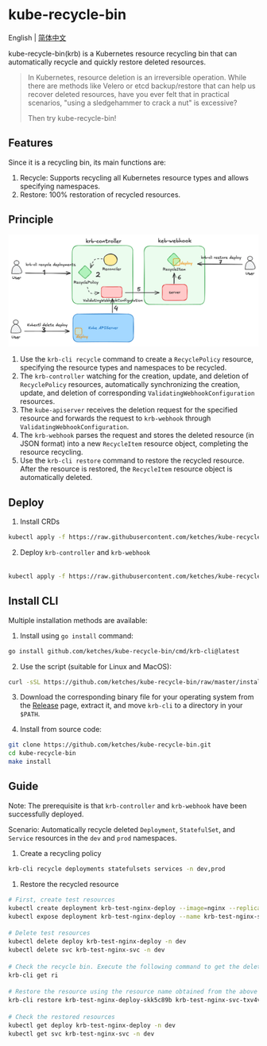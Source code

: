 # kube-recycle-bin

English | [简体中文](README_zh-CN.md)

kube-recycle-bin(krb) is a Kubernetes resource recycling bin that can automatically recycle and quickly restore deleted resources.

> In Kubernetes, resource deletion is an irreversible operation. While there are methods like Velero or etcd backup/restore that can help us recover deleted resources, have you ever felt that in practical scenarios, "using a sledgehammer to crack a nut" is excessive?
>
> Then try kube-recycle-bin!

## Features

Since it is a recycling bin, its main functions are:

1. Recycle: Supports recycling all Kubernetes resource types and allows specifying namespaces.
2. Restore: 100% restoration of recycled resources.

## Principle

![principle.png](docs/images/principle.png)

1. Use the `krb-cli recycle` command to create a `RecyclePolicy` resource, specifying the resource types and namespaces to be recycled.
2. The `krb-controller` watching for the creation, update, and deletion of `RecyclePolicy` resources, automatically synchronizing the creation, update, and deletion of corresponding `ValidatingWebhookConfiguration` resources.
3. The `kube-apiserver` receives the deletion request for the specified resource and forwards the request to `krb-webhook` through `ValidatingWebhookConfiguration`.
4. The `krb-webhook` parses the request and stores the deleted resource (in JSON format) into a new `RecycleItem` resource object, completing the resource recycling.
5. Use the `krb-cli restore` command to restore the recycled resource. After the resource is restored, the `RecycleItem` resource object is automatically deleted.

## Deploy

1. Install CRDs

```bash
kubectl apply -f https://raw.githubusercontent.com/ketches/kube-recycle-bin/master/manifests/crds.yaml
```

2. Deploy `krb-controller` and `krb-webhook`

```bash

kubectl apply -f https://raw.githubusercontent.com/ketches/kube-recycle-bin/master/manifests/deploy.yaml
```

## Install CLI

Multiple installation methods are available:

1. Install using `go install` command:

```bash
go install github.com/ketches/kube-recycle-bin/cmd/krb-cli@latest
```

2. Use the script (suitable for Linux and MacOS):

```bash
curl -sSL https://github.com/ketches/kube-recycle-bin/raw/master/install_cli.sh | sh
```

3. Download the corresponding binary file for your operating system from the [Release](https://github.com/ketches/kube-recycle-bin/releases) page, extract it, and move `krb-cli` to a directory in your `$PATH`.

4. Install from source code:

```bash
git clone https://github.com/ketches/kube-recycle-bin.git
cd kube-recycle-bin
make install
```

## Guide

Note: The prerequisite is that `krb-controller` and `krb-webhook` have been successfully deployed.

Scenario: Automatically recycle deleted `Deployment`, `StatefulSet`, and `Service` resources in the `dev` and `prod` namespaces.

1. Create a recycling policy

```bash
krb-cli recycle deployments statefulsets services -n dev,prod
```

1. Restore the recycled resource

```bash
# First, create test resources
kubectl create deployment krb-test-nginx-deploy --image=nginx --replicas=0 -n dev
kubectl expose deployment krb-test-nginx-deploy --name krb-test-nginx-svc --port=80 --target-port=80 -n dev

# Delete test resources
kubectl delete deploy krb-test-nginx-deploy -n dev
kubectl delete svc krb-test-nginx-svc -n dev

# Check the recycle bin. Execute the following command to get the deleted resources, indicating that the recycling policy has taken effect.
krb-cli get ri

# Restore the resource using the resource name obtained from the above command
krb-cli restore krb-test-nginx-deploy-skk5c89b krb-test-nginx-svc-txv4vj6v

# Check the restored resources
kubectl get deploy krb-test-nginx-deploy -n dev
kubectl get svc krb-test-nginx-svc -n dev
```
